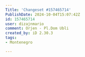```yaml
---
Title: 'Changeset #157465714'
PublishDate: 2024-10-04T15:07:42Z
id: 157465714
user: dizajnmario
comment: Orjen - Pl.Dom Ubli
created_by: iD 2.30.3
tags:
- Montenegro

---
```

